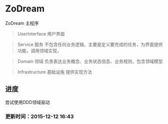 # ZoDream
ZoDream 主程序

> UserInterface 用户界面

> Service 服务 不包含任何业务逻辑，主要是定义要完成的任务，为界面提供功能，调用领域实现，

> Domain 领域 负责表达业务概念、业务状态信息、业务规则，包含领域模型

> Infrastructure 基础设施 提供实现方法

## 进度

尝试使用DDD领域驱动

### 更新时间：2015-12-12 16:43